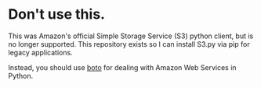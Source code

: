 Don't use this.
===============

This was Amazon's official Simple Storage Service (S3) python client, but is no longer supported.  This repository exists so I can install S3.py via pip for legacy applications.

Instead, you should use [boto](http://code.google.com/p/boto/) for dealing with Amazon Web Services in Python.